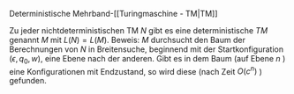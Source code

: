 Deterministische Mehrband-[[Turingmaschine - TM|TM]]

Zu jeder nichtdeterministischen TM $N$ gibt es eine deterministische $TM$ genannt $M$ mit $L(N)=L(M)$.
	Beweis:
	$M$ durchsucht den Baum der Berechnungen von $N$ in Breitensuche, beginnend mit der Startkonfiguration $\left(\epsilon, q_0, w\right)$, eine Ebene nach der anderen.
	Gibt es in dem Baum (auf Ebene $n$ ) eine Konfigurationen mit Endzustand, so wird diese (nach Zeit $O\left(c^n\right)$ ) gefunden.

